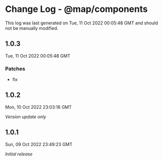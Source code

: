 # Change Log - @map/components

This log was last generated on Tue, 11 Oct 2022 00:05:48 GMT and should not be manually modified.

## 1.0.3
Tue, 11 Oct 2022 00:05:48 GMT

### Patches

- fix

## 1.0.2
Mon, 10 Oct 2022 23:03:16 GMT

_Version update only_

## 1.0.1
Sun, 09 Oct 2022 23:49:23 GMT

_Initial release_

